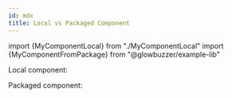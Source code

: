 ```yaml
---
id: mdx
title: Local vs Packaged Component
---
```


import {MyComponentLocal} from "./MyComponentLocal"
import {MyComponentFromPackage} from "@glowbuzzer/example-lib"

Local component: <MyComponentLocal />

Packaged component: <MyComponentFromPackage />

